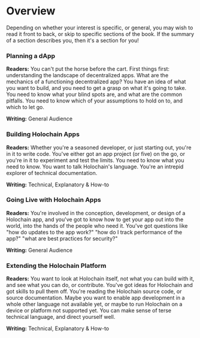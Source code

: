 # Overview

Depending on whether your interest is specific, or general, you may wish to read it front to back, or skip to specific sections of the book. If the summary of a section describes you, then it's a section for you!

### Planning a dApp
**Readers:** You can't put the horse before the cart. First things first:  understanding the landscape of decentralized apps. What are the mechanics of a functioning decentralized app? You have an idea of what you want to build, and you need to get a grasp on what it's going to take. You need to know what your blind spots are, and what are the common pitfalls. You need to know which of your assumptions to hold on to, and which to let go. 

**Writing:** General Audience

### Building Holochain Apps

**Readers:** Whether you're a seasoned developer, or just starting out, you're in it to write code. You've either got an app project (or five) on the go, or you're in it to experiment and test the limits. You need to know what you need to know. You want to talk Holochain's language. You're an intrepid explorer of technical documentation.

**Writing:** Technical, Explanatory & How-to

### Going Live with Holochain Apps

**Readers:** You're involved in the conception, development, or design of a Holochain app, and you've got to know how to get your app out into the world, into the hands of the people who need it. You've got questions like "how do updates to the app work?" "how do I track performance of the app?" "what are best practices for security?"

**Writing:** General Audience

### Extending the Holochain Platform

**Readers:** You want to look at Holochain itself, not what you can build with it, and see what you can do, or contribute. You've got ideas for Holochain and got skills to pull them off. You're reading the Holochain source code, or source documentation. Maybe you want to enable app development in a whole other language not available yet, or maybe to run Holochain on a device or platform not supported yet. You can make sense of terse technical language, and direct yourself well.

**Writing:** Technical, Explanatory & How-to


